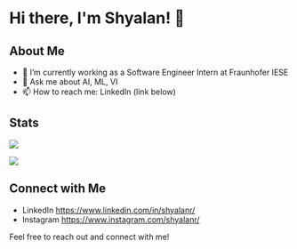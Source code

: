 # Hi there, I'm Shyalan! 👋

## About Me

- 🔭 I’m currently working as a Software Engineer Intern at Fraunhofer IESE
- 💬 Ask me about AI, ML, VI
- 📫 How to reach me: LinkedIn (link below)


## Stats

![](https://github-readme-streak-stats.herokuapp.com/?user=shyalan&theme=radical&hide_border=false)

![](https://github-readme-stats.vercel.app/api/top-langs/?username=shyalan&theme=radical&hide_border=false&include_all_commits=false&count_private=false&layout=compact)

## Connect with Me

- LinkedIn https://www.linkedin.com/in/shyalanr/
- Instagram https://www.instagram.com/shyalanr/

Feel free to reach out and connect with me!
